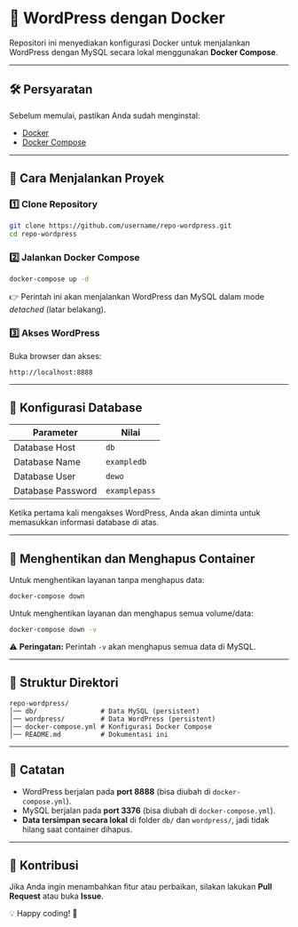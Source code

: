# 📖 WordPress dengan Docker

Repositori ini menyediakan konfigurasi Docker untuk menjalankan WordPress dengan MySQL secara lokal menggunakan **Docker Compose**.

---

## 🛠 Persyaratan

Sebelum memulai, pastikan Anda sudah menginstal:

- [Docker](https://www.docker.com/get-started)
- [Docker Compose](https://docs.docker.com/compose/install/)

---

## 🚀 Cara Menjalankan Proyek

### 1️⃣ **Clone Repository**

```sh
git clone https://github.com/username/repo-wordpress.git
cd repo-wordpress
```

### 2️⃣ **Jalankan Docker Compose**

```sh
docker-compose up -d
```

👉 Perintah ini akan menjalankan WordPress dan MySQL dalam mode _detached_ (latar belakang).

### 3️⃣ **Akses WordPress**

Buka browser dan akses:

```
http://localhost:8888
```

---

## 🔧 **Konfigurasi Database**

| Parameter         | Nilai         |
| ----------------- | ------------- |
| Database Host     | `db`          |
| Database Name     | `exampledb`   |
| Database User     | `dewo`        |
| Database Password | `examplepass` |

Ketika pertama kali mengakses WordPress, Anda akan diminta untuk memasukkan informasi database di atas.

---

## 🛑 **Menghentikan dan Menghapus Container**

Untuk menghentikan layanan tanpa menghapus data:

```sh
docker-compose down
```

Untuk menghentikan layanan dan menghapus semua volume/data:

```sh
docker-compose down -v
```

⚠️ **Peringatan:** Perintah `-v` akan menghapus semua data di MySQL.

---

## 📂 **Struktur Direktori**

```
repo-wordpress/
│── db/                # Data MySQL (persistent)
│── wordpress/         # Data WordPress (persistent)
│── docker-compose.yml # Konfigurasi Docker Compose
│── README.md          # Dokumentasi ini
```

---

## 📌 **Catatan**

- WordPress berjalan pada **port 8888** (bisa diubah di `docker-compose.yml`).
- MySQL berjalan pada **port 3376** (bisa diubah di `docker-compose.yml`).
- **Data tersimpan secara lokal** di folder `db/` dan `wordpress/`, jadi tidak hilang saat container dihapus.

---

## 🤝 **Kontribusi**

Jika Anda ingin menambahkan fitur atau perbaikan, silakan lakukan **Pull Request** atau buka **Issue**.

💡 Happy coding! 🚀
